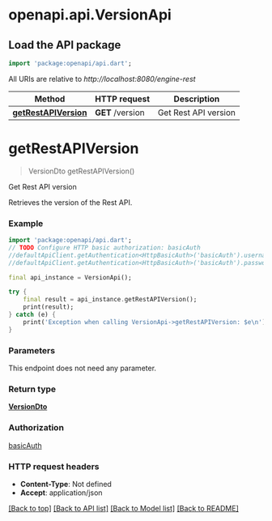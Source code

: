 # openapi.api.VersionApi

## Load the API package
```dart
import 'package:openapi/api.dart';
```

All URIs are relative to *http://localhost:8080/engine-rest*

Method | HTTP request | Description
------------- | ------------- | -------------
[**getRestAPIVersion**](VersionApi.md#getrestapiversion) | **GET** /version | Get Rest API version


# **getRestAPIVersion**
> VersionDto getRestAPIVersion()

Get Rest API version

Retrieves the version of the Rest API.

### Example
```dart
import 'package:openapi/api.dart';
// TODO Configure HTTP basic authorization: basicAuth
//defaultApiClient.getAuthentication<HttpBasicAuth>('basicAuth').username = 'YOUR_USERNAME'
//defaultApiClient.getAuthentication<HttpBasicAuth>('basicAuth').password = 'YOUR_PASSWORD';

final api_instance = VersionApi();

try {
    final result = api_instance.getRestAPIVersion();
    print(result);
} catch (e) {
    print('Exception when calling VersionApi->getRestAPIVersion: $e\n');
}
```

### Parameters
This endpoint does not need any parameter.

### Return type

[**VersionDto**](VersionDto.md)

### Authorization

[basicAuth](../README.md#basicAuth)

### HTTP request headers

 - **Content-Type**: Not defined
 - **Accept**: application/json

[[Back to top]](#) [[Back to API list]](../README.md#documentation-for-api-endpoints) [[Back to Model list]](../README.md#documentation-for-models) [[Back to README]](../README.md)

